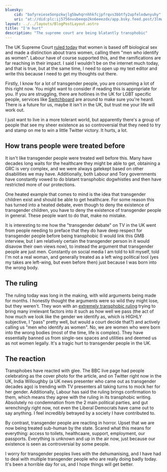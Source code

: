 ```yaml
---
bluesky:
    cid: "bafyreiese5onpzkwjlg5bwhqrnhhkfcjpfrqvs3bbtfy2upfelodwnyuhy"
    uri: "at://did:plc:ij5756nvubeeqo2kn6eeezdx/app.bsky.feed.post/3lmwucrj4bq2z"
layout: ../../layouts/BlogPostLayout.astro
title: "I'm hurt"
description: "The supreme court are being blatantly transphobic"
---
```


The UK Supreme Court [ruled today](https://www.bbc.co.uk/news/live/cvgq9ejql39t) that women is based off biological sex and made a distinction about trans women, calling them "men who identify as women". Labour have of course supported this, and the ramifications are far reaching in their impact. I said I wouldn't be on the internet much today, and that is true, but at the same time, I need to open up my text editor and write this because I need to get my thoughts out there.

Firstly, I know for a lot of transgender people, you are consuming a lot of this right now. You might want to consider if reading this is appropriate for you. If you are struggling, there are hotlines in the UK for LGBT specific people, services like [Switchboard](https://switchboard.lgbt/) are around to make sure you're heard. There is a future for us, maybe it isn't in the UK, but trust me your life will work out.

I just want to live in a more tolerant world, but apparently there's a group of people that see my sheer existence as so controversial that they need to try and stamp on me to win a little Twitter victory. It hurts, a lot.

## How trans people were treated before

It isn't like transgender people were treated well before this. Many have decades long waits for the healthcare they might be able to get, obtaining a GRC is very complex, and we were always gatekept based on other disabilities we may have. Additionally, both Labour and Tory governments have constantly vowed to do blatant transphobic dogwhistles and then have restricted more of our protections.

One heated example that comes to mind is the idea that transgender children exist and should be able to get healthcare. For some reason this has turned into a heated debate, even though to deny the existence of transgender children, you have to deny the existence of transgender people in general. These people want to do that, make no mistake.

It is interesting to me how the "transgender debate" on TV in the UK went from people needing to preface that they do have deep respect for transgender people before being transphobic (I would link this GMB interview, but I am relatively certain the transgender person in it would disavow their own views now), to instead the argument that transgender people are just men. Constantly on social media I am told to kill myself, told I'm not a real woman, and generally treated as a left wing political tool (yes my takes are left-wing, but even before then) just because I was born into the wrong body.

## The ruling

The ruling today was long in the making, with wild arguments being made for months. I honestly thought the arguments were so wild they might lose, but they weren't. They won with an [extremely transphobic ruling](https://bsky.app/profile/jolyonmaugham.bsky.social/post/3lmwd7sbxjc2l) trying to bring many irrelevant factors into it such as how well we pass (the act of how much we look like the gender we identify as, which is HIGHLY subjective, I "pass" pretty well, but would a court decide that?) and actively calling us "men who identify as women". No, we are women who were born into the wrong bodies (most of the time, life is complex). They have essentially banned us from single-sex spaces and utilities and deemed us as not women legally. It's a tragic hurt to transgender people in the UK.

## The reaction

Transphobes have reacted with glee. The BBC live page had people celebrating as the cover photo for the article, and on Twitter right now in the UK, India Willoughby (a UK news presenter who came out as transgender decades ago) is trending with TV presenters all taking turns to mock her for her gender. Additionally, Labour has said the ruling brings confirmation to them, which means they agree with the ruling in its transphobic writing. Absolutely no condemnation from the 2 main political parties, and gut wrenchingly right now, not even the Liberal Democrats have came out to say anything. I feel incredibly betrayed by a society I have contributed to.

By contrast, transgender people are reacting in horror. Upset that we are now being treated sub-human by the state. Scared what this means for everything: access to toilets, healthcaare, support, employment, our passports. Everything is unknown and up in the air now, just because our existence is seen as controversial by some people.

I worry for transgender peoples lives with the dehumanising, and I have had to deal with multiple transgender people who are really doing badly today. It's been a horrible day for us, and I hope things will get better.

